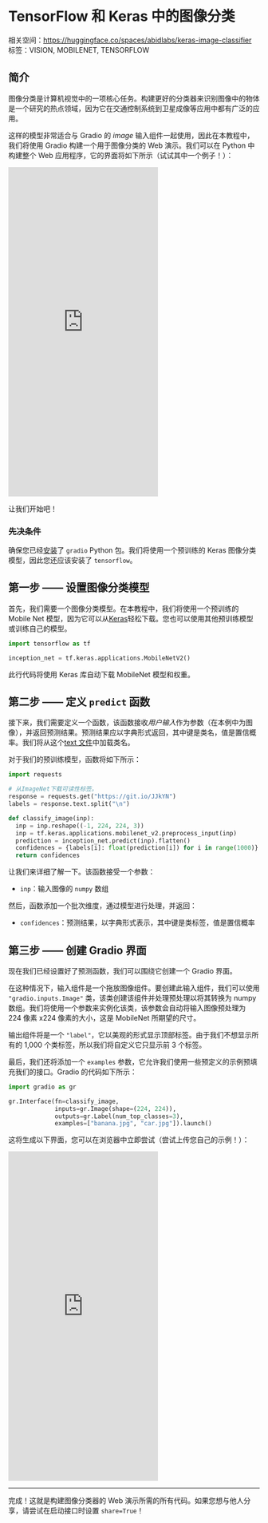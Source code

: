 # TensorFlow 和 Keras 中的图像分类

相关空间：https://huggingface.co/spaces/abidlabs/keras-image-classifier
标签：VISION, MOBILENET, TENSORFLOW

## 简介

图像分类是计算机视觉中的一项核心任务。构建更好的分类器来识别图像中的物体是一个研究的热点领域，因为它在交通控制系统到卫星成像等应用中都有广泛的应用。

这样的模型非常适合与 Gradio 的 _image_ 输入组件一起使用，因此在本教程中，我们将使用 Gradio 构建一个用于图像分类的 Web 演示。我们可以在 Python 中构建整个 Web 应用程序，它的界面将如下所示（试试其中一个例子！）：

<iframe src="https://abidlabs-keras-image-classifier.hf.space" frameBorder="0" height="660" title="Gradio app" class="container p-0 flex-grow space-iframe" allow="accelerometer; ambient-light-sensor; autoplay; battery; camera; document-domain; encrypted-media; fullscreen; geolocation; gyroscope; layout-animations; legacy-image-formats; magnetometer; microphone; midi; oversized-images; payment; picture-in-picture; publickey-credentials-get; sync-xhr; usb; vr ; wake-lock; xr-spatial-tracking" sandbox="allow-forms allow-modals allow-popups allow-popups-to-escape-sandbox allow-same-origin allow-scripts allow-downloads"></iframe>

让我们开始吧！

### 先决条件

确保您已经[安装](/getting_started)了 `gradio` Python 包。我们将使用一个预训练的 Keras 图像分类模型，因此您还应该安装了 `tensorflow`。

## 第一步 —— 设置图像分类模型

首先，我们需要一个图像分类模型。在本教程中，我们将使用一个预训练的 Mobile Net 模型，因为它可以从[Keras](https://keras.io/api/applications/mobilenet/)轻松下载。您也可以使用其他预训练模型或训练自己的模型。

```python
import tensorflow as tf

inception_net = tf.keras.applications.MobileNetV2()
```

此行代码将使用 Keras 库自动下载 MobileNet 模型和权重。

## 第二步 —— 定义 `predict` 函数

接下来，我们需要定义一个函数，该函数接收*用户输入*作为参数（在本例中为图像），并返回预测结果。预测结果应以字典形式返回，其中键是类名，值是置信概率。我们将从这个[text 文件](https://git.io/JJkYN)中加载类名。

对于我们的预训练模型，函数将如下所示：

```python
import requests

# 从ImageNet下载可读性标签。
response = requests.get("https://git.io/JJkYN")
labels = response.text.split("\n")

def classify_image(inp):
  inp = inp.reshape((-1, 224, 224, 3))
  inp = tf.keras.applications.mobilenet_v2.preprocess_input(inp)
  prediction = inception_net.predict(inp).flatten()
  confidences = {labels[i]: float(prediction[i]) for i in range(1000)}
  return confidences
```

让我们来详细了解一下。该函数接受一个参数：

- `inp`：输入图像的 `numpy` 数组

然后，函数添加一个批次维度，通过模型进行处理，并返回：

- `confidences`：预测结果，以字典形式表示，其中键是类标签，值是置信概率

## 第三步 —— 创建 Gradio 界面

现在我们已经设置好了预测函数，我们可以围绕它创建一个 Gradio 界面。

在这种情况下，输入组件是一个拖放图像组件。要创建此输入组件，我们可以使用 `"gradio.inputs.Image"` 类，该类创建该组件并处理预处理以将其转换为 numpy 数组。我们将使用一个参数来实例化该类，该参数会自动将输入图像预处理为 224 像素 x224 像素的大小，这是 MobileNet 所期望的尺寸。

输出组件将是一个 `"label"`，它以美观的形式显示顶部标签。由于我们不想显示所有的 1,000 个类标签，所以我们将自定义它只显示前 3 个标签。

最后，我们还将添加一个 `examples` 参数，它允许我们使用一些预定义的示例预填充我们的接口。Gradio 的代码如下所示：

```python
import gradio as gr

gr.Interface(fn=classify_image,
             inputs=gr.Image(shape=(224, 224)),
             outputs=gr.Label(num_top_classes=3),
             examples=["banana.jpg", "car.jpg"]).launch()
```

这将生成以下界面，您可以在浏览器中立即尝试（尝试上传您自己的示例！）：

<iframe src="https://abidlabs-keras-image-classifier.hf.space" frameBorder="0" height="660" title="Gradio app" class="container p-0 flex-grow space-iframe" allow="accelerometer; ambient-light-sensor; autoplay; battery; camera; document-domain; encrypted-media; fullscreen; geolocation; gyroscope; layout-animations; legacy-image-formats; magnetometer; microphone; midi; oversized-images; payment; picture-in-picture; publickey-credentials-get; sync-xhr; usb; vr ; wake-lock; xr-spatial-tracking" sandbox="allow-forms allow-modals allow-popups allow-popups-to-escape-sandbox allow-same-origin allow-scripts allow-downloads"></iframe>

---

完成！这就是构建图像分类器的 Web 演示所需的所有代码。如果您想与他人分享，请尝试在启动接口时设置 `share=True`！
